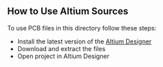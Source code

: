 ## How to Use Altium Sources
To use PCB files in this directory follow these steps:
- Install the latest version of the [Altium Designer](https://www.altium.com/products/downloads)
- Download and extract the files
- Open project in Altium Designer

